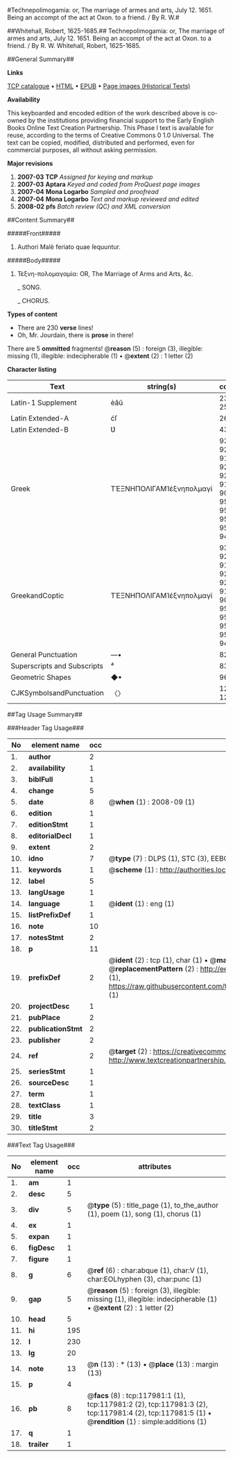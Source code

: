 #Tećhnepolimogamia: or, The marriage of armes and arts, July 12. 1651. Being an accompt of the act at Oxon. to a friend. / By R. W.#

##Whitehall, Robert, 1625-1685.##
Tećhnepolimogamia: or, The marriage of armes and arts, July 12. 1651. Being an accompt of the act at Oxon. to a friend. / By R. W.
Whitehall, Robert, 1625-1685.

##General Summary##

**Links**

[TCP catalogue](http://www.ota.ox.ac.uk/tcp/)  • 
[HTML](http://tei.it.ox.ac.uk/tcp/Texts-HTML/free/A96/A96379.html)  • 
[EPUB](http://tei.it.ox.ac.uk/tcp/Texts-EPUB/free/A96/A96379.epub) • 
[Page images (Historical Texts)](https://data.historicaltexts.jisc.ac.uk/view?pubId=eebo-99865732e&pageId=eebo-99865732e-117981-1)

**Availability**

This keyboarded and encoded edition of the
	       work described above is co-owned by the institutions
	       providing financial support to the Early English Books
	       Online Text Creation Partnership. This Phase I text is
	       available for reuse, according to the terms of Creative
	       Commons 0 1.0 Universal. The text can be copied,
	       modified, distributed and performed, even for
	       commercial purposes, all without asking permission.

**Major revisions**

1. __2007-03__ __TCP__ *Assigned for keying and markup*
1. __2007-03__ __Aptara__ *Keyed and coded from ProQuest page images*
1. __2007-04__ __Mona Logarbo__ *Sampled and proofread*
1. __2007-04__ __Mona Logarbo__ *Text and markup reviewed and edited*
1. __2008-02__ __pfs__ *Batch review (QC) and XML conversion*

##Content Summary##

#####Front#####

1. Authori Malè feriato quae ſequuntur.

#####Body#####

1. Τέξνη-πολομαγαμία:
OR,
The Marriage of Arms and Arts, &c.

    _ SONG.

    _ CHORUS.

**Types of content**

  * There are 230 **verse** lines!
  * Oh, Mr. Jourdain, there is **prose** in there!

There are 5 **ommitted** fragments! 
 @__reason__ (5) : foreign (3), illegible: missing (1), illegible: indecipherable (1)  •  @__extent__ (2) : 1 letter (2)

**Character listing**


|Text|string(s)|codepoint(s)|
|---|---|---|
|Latin-1 Supplement|èâû|232 226 251|
|Latin Extended-A|ćſ|263 383|
|Latin Extended-B|Ʋ|434|
|Greek|ΤΈΞΝΗΠΟΛΙΓΑΜΊέξνηπολμαγί|932 904 926 925 919 928 927 923 921 915 913 924 906 941 958 957 951 960 959 955 956 945 947 943|
|GreekandCoptic|ΤΈΞΝΗΠΟΛΙΓΑΜΊέξνηπολμαγί|932 904 926 925 919 928 927 923 921 915 913 924 906 941 958 957 951 960 959 955 956 945 947 943|
|General Punctuation|—•|8212 8226|
|Superscripts             and Subscripts|⁴|8308|
|Geometric Shapes|◆▪|9670 9642|
|CJKSymbolsandPunctuation|〈〉|12296 12297|

##Tag Usage Summary##

###Header Tag Usage###

|No|element name|occ|attributes|
|---|---|---|---|
|1.|__author__|2||
|2.|__availability__|1||
|3.|__biblFull__|1||
|4.|__change__|5||
|5.|__date__|8| @__when__ (1) : 2008-09 (1)|
|6.|__edition__|1||
|7.|__editionStmt__|1||
|8.|__editorialDecl__|1||
|9.|__extent__|2||
|10.|__idno__|7| @__type__ (7) : DLPS (1), STC (3), EEBO-CITATION (1), PROQUEST (1), VID (1)|
|11.|__keywords__|1| @__scheme__ (1) : http://authorities.loc.gov/ (1)|
|12.|__label__|5||
|13.|__langUsage__|1||
|14.|__language__|1| @__ident__ (1) : eng (1)|
|15.|__listPrefixDef__|1||
|16.|__note__|10||
|17.|__notesStmt__|2||
|18.|__p__|11||
|19.|__prefixDef__|2| @__ident__ (2) : tcp (1), char (1)  •  @__matchPattern__ (2) : ([0-9\-]+):([0-9IVX]+) (1), (.+) (1)  •  @__replacementPattern__ (2) : http://eebo.chadwyck.com/downloadtiff?vid=$1&page=$2 (1), https://raw.githubusercontent.com/textcreationpartnership/Texts/master/tcpchars.xml#$1 (1)|
|20.|__projectDesc__|1||
|21.|__pubPlace__|2||
|22.|__publicationStmt__|2||
|23.|__publisher__|2||
|24.|__ref__|2| @__target__ (2) : https://creativecommons.org/publicdomain/zero/1.0/ (1), http://www.textcreationpartnership.org/docs/. (1)|
|25.|__seriesStmt__|1||
|26.|__sourceDesc__|1||
|27.|__term__|1||
|28.|__textClass__|1||
|29.|__title__|3||
|30.|__titleStmt__|2||


###Text Tag Usage###

|No|element name|occ|attributes|
|---|---|---|---|
|1.|__am__|1||
|2.|__desc__|5||
|3.|__div__|5| @__type__ (5) : title_page (1), to_the_author (1), poem (1), song (1), chorus (1)|
|4.|__ex__|1||
|5.|__expan__|1||
|6.|__figDesc__|1||
|7.|__figure__|1||
|8.|__g__|6| @__ref__ (6) : char:abque (1), char:V (1), char:EOLhyphen (3), char:punc (1)|
|9.|__gap__|5| @__reason__ (5) : foreign (3), illegible: missing (1), illegible: indecipherable (1)  •  @__extent__ (2) : 1 letter (2)|
|10.|__head__|5||
|11.|__hi__|195||
|12.|__l__|230||
|13.|__lg__|20||
|14.|__note__|13| @__n__ (13) : * (13)  •  @__place__ (13) : margin (13)|
|15.|__p__|4||
|16.|__pb__|8| @__facs__ (8) : tcp:117981:1 (1), tcp:117981:2 (2), tcp:117981:3 (2), tcp:117981:4 (2), tcp:117981:5 (1)  •  @__rendition__ (1) : simple:additions (1)|
|17.|__q__|1||
|18.|__trailer__|1||
